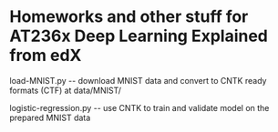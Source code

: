 # Homeworks and other stuff for AT236x Deep Learning Explained from edX

load-MNIST.py -- download MNIST data and convert to CNTK ready formats (CTF) at data/MNIST/

logistic-regression.py -- use CNTK to train and validate model on the prepared MNIST data